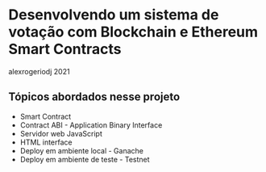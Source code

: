 # Desenvolvendo um sistema de votação com Blockchain e Ethereum Smart Contracts

alexrogeriodj 2021

## Tópicos abordados nesse projeto

* Smart Contract
* Contract ABI - Application Binary Interface
* Servidor web JavaScript
* HTML interface
* Deploy em ambiente local - Ganache
* Deploy em ambiente de teste - Testnet
